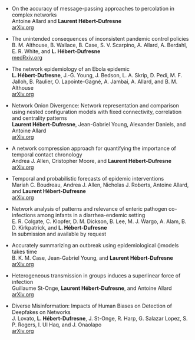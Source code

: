 *   On the accuracy of message-passing approaches to percolation in complex networks  
    Antoine Allard and **Laurent Hébert-Dufresne**  
    [arXiv.org](https://arxiv.org/abs/1906.10377)  

*   The unintended consequences of inconsistent pandemic control policies  
    B. M. Althouse, B. Wallace, B. Case, S. V. Scarpino, A. Allard, A. Berdahl, E. R. White, and **L. Hébert-Dufresne**   
    [medRxiv.org](https://www.medrxiv.org/content/10.1101/2020.08.21.20179473v2)   

*   The network epidemiology of an Ebola epidemic  
    **L. Hébert-Dufresne**, J.-G. Young, J. Bedson, L. A. Skrip, D. Pedi, M. F. Jalloh, B. Raulier, O. Lapointe-Gagné, A. Jambai, A. Allard, and B. M. Althouse  
    [arXiv.org](https://arxiv.org/abs/2111.08686)  

*   Network Onion Divergence: Network representation and comparison using nested configuration models with fixed connectivity, correlation and centrality patterns  
    **Laurent Hébert-Dufresne**, Jean-Gabriel Young, Alexander Daniels, and Antoine Allard  
    [arXiv.org](https://arxiv.org/abs/2204.08444)  

*   A network compression approach for quantifying the importance of temporal contact chronology  
    Andrea J. Allen, Cristopher Moore, and **Laurent Hébert-Dufresne**  
    [arXiv.org](https://arxiv.org/abs/2205.11566)  

*   Temporal and probabilistic forecasts of epidemic interventions  
    Mariah C. Boudreau, Andrea J. Allen, Nicholas J. Roberts, Antoine Allard, and **Laurent Hébert-Dufresne**  
    [arXiv.org](https://arxiv.org/abs/2302.03210)  

*   Network analysis of patterns and relevance of enteric pathogen co-infections among infants in a diarrhea-endemic setting      
    E. R. Colgate, C. Klopfer, D. M. Dickson, B. Lee, M. J. Wargo, A. Alam, B. D. Kirkpatrick, and **L. Hébert-Dufresne**  
    In submission and available by request  

*   Accurately summarizing an outbreak using epidemiological ()models takes time  
    B. K. M. Case, Jean-Gabriel Young, and **Laurent Hébert-Dufresne**  
    [arXiv.org](https://arxiv.org/abs/2301.08799)  

*   Heterogeneous transmission in groups induces a superlinear force of infection  
    Guillaume St-Onge, **Laurent Hébert-Dufresne**, and Antoine Allard  
    [arXiv.org](https://arxiv.org/abs/2302.13358)  
 
*   Diverse Misinformation: Impacts of Human Biases on Detection of Deepfakes on Networks  
    J. Lovato, **L. Hébert-Dufresne**, J. St-Onge, R. Harp, G. Salazar Lopez, S. P. Rogers, I. Ul Haq, and J. Onaolapo  
    [arXiv.org](https://arxiv.org/abs/2210.10026)  